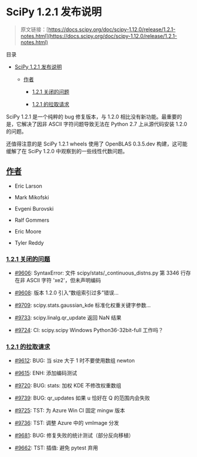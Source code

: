 # SciPy 1.2.1 发布说明

> 原文链接：[https://docs.scipy.org/doc/scipy-1.12.0/release/1.2.1-notes.html](https://docs.scipy.org/doc/scipy-1.12.0/release/1.2.1-notes.html)

目录

+   [SciPy 1.2.1 发布说明](#scipy-1-2-1-release-notes)

    +   [作者](#authors)

        +   [1.2.1 关闭的问题](#issues-closed-for-1-2-1)

        +   [1.2.1 的拉取请求](#pull-requests-for-1-2-1)

SciPy 1.2.1 是一个纯粹的 bug 修复版本，与 1.2.0 相比没有新功能。最重要的是，它解决了因非 ASCII 字符问题导致无法在 Python 2.7 上从源代码安装 1.2.0 的问题。

还值得注意的是 SciPy 1.2.1 wheels 使用了 OpenBLAS 0.3.5.dev 构建，这可能缓解了在 SciPy 1.2.0 中观察到的一些线性代数问题。

## [作者](#id2)

+   Eric Larson

+   Mark Mikofski

+   Evgeni Burovski

+   Ralf Gommers

+   Eric Moore

+   Tyler Reddy

### [1.2.1 关闭的问题](#id3)

+   [#9606](https://github.com/scipy/scipy/issues/9606): SyntaxError: 文件 scipy/stats/_continuous_distns.py 第 3346 行存在非 ASCII 字符 'xe2'，但未声明编码

+   [#9608](https://github.com/scipy/scipy/issues/9608): 版本 1.2.0 引入“数组索引过多”错误…

+   [#9709](https://github.com/scipy/scipy/issues/9709): scipy.stats.gaussian_kde 标准化权重关键字参数…

+   [#9733](https://github.com/scipy/scipy/issues/9733): scipy.linalg.qr_update 返回 NaN 结果

+   [#9724](https://github.com/scipy/scipy/issues/9724): CI: scipy.scipy Windows Python36-32bit-full 工作吗？

### [1.2.1 的拉取请求](#id4)

+   [#9612](https://github.com/scipy/scipy/pull/9612): BUG: 当 size 大于 1 时不要使用数组 newton

+   [#9615](https://github.com/scipy/scipy/pull/9615): ENH: 添加编码测试

+   [#9720](https://github.com/scipy/scipy/pull/9720): BUG: stats: 加权 KDE 不修改权重数组

+   [#9739](https://github.com/scipy/scipy/pull/9739): BUG: qr_updates 如果 u 恰好在 Q 的范围内会失败

+   [#9725](https://github.com/scipy/scipy/pull/9725): TST: 为 Azure Win CI 固定 mingw 版本

+   [#9736](https://github.com/scipy/scipy/pull/9736): TST: 调整 Azure 中的 vmImage 分发

+   [#9681](https://github.com/scipy/scipy/pull/9681): BUG: 修复失败的统计测试（部分反向移植）

+   [#9662](https://github.com/scipy/scipy/pull/9662): TST: 插值: 避免 pytest 弃用

